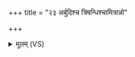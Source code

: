 +++
title = "२३ अर्बुदिश्च त्रिषन्धिश्चामित्रान्नो"

+++
<details><summary>मूलम् (VS)</summary>

अर्बु॑दिश्च॒ त्रिष॑न्धिश्चा॒मित्रा॑न्नो॒ वि वि॑ध्यताम्। यथै॑षामिन्द्र वृत्रह॒न्हना॑म शचीपते॒ऽमित्रा॑णां सहस्र॒शः ॥
</details>